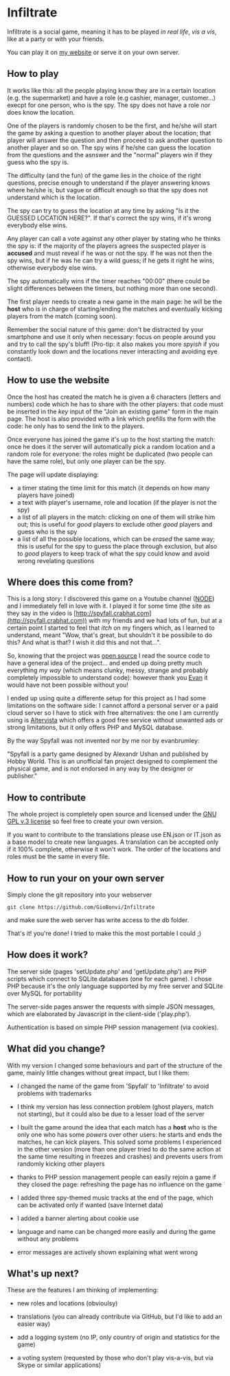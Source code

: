 # Infiltrate

Infiltrate is a social game, meaning it has to be played _in real life_, _vis a vis_, like at a party or with your friends.

You can play it on [my website](http://infiltrate.bonvi.atervista.org) or serve it on your own server.

## How to play

It works like this: all the people playing know they are in a certain location (e.g. the supermarket) and have a role (e.g cashier, manager, customer...) execpt for one person, who is the spy. The spy does not have a role nor does know the location.

One of the players is randomly chosen to be the first, and he/she will start the game by asking a question to another player about the location; that player will answer the question and then proceed to ask another question to another player and so on. The spy wins if he/she can guess the location from the questions and the asnswer and the "normal" players win if they guess who the spy is.

The difficulty (and the fun) of the game lies in the choice of the right questions, precise enough to understand if the player answering knows where he/she is, but vague or difficult enough so that the spy does not understand which is the location.

The spy can try to guess the location at any time by asking "Is it the GUESSED LOCATION HERE?". If that's correct the spy wins, if it's wrong everybody else wins.

Any player can call a vote against any other player by stating who he thinks the spy is: if the majority of the players agrees the suspected player is **accused** and must reveal if he was or not the spy. If he was not then the spy wins, but if he was he can try a wild guess; if he gets it right he wins, otherwise everybody else wins.

The spy automatically wins if the timer reaches "00:00" (there could be slight differences between the timers, but nothing more than one second).

The first player needs to create a new game in the main page: he will be the **host** who is in charge of starting/ending the matches and eventually kicking players from the match (coming soon).

Remember the social nature of this game: don't be distracted by your smartphone and use it only when necessary: focus on people around you and try to call the spy's bluff! (Pro-tip: it also makes you more _spyish_ if you constantly look down and the locations never interacting and avoiding eye contact).

## How to use the website

Once the host has created the match he is given a 6 characters (letters and numbers) code which he has to share with the other players: that code must be inserted in the _key_ input of the "Join an existing game" form in the main page. The host is also provided with a link which prefills the form with the code: he only has to send the link to the players.

Once everyone has joined the game it's up to the host starting the match: once he does it the server will automatically pick a random location and a random role for everyone: the roles might be duplicated (two people can have the same role), but only one player can be the spy.

The page will update displaying:
 - a timer stating the time limit for this match (it depends on how many players have joined)
 - a text with player's username, role and location (if the player is not the spy)
 - a list of all players in the match: clicking on one of them will strike him out; this is useful for _good_ players to exclude other _good_ players and guess who is the spy
 - a list of all the possible locations, which can be _erased_ the same way; this is useful for the spy to guess the place through exclusion, but also to _good_ players to keep track of what the spy could know and avoid wrong revelating questions
 
## Where does this come from?

This is a long story: I discovered this game on a Youtube channel ([NODE](https://www.youtube.com/watch?v=zDqlSq6NWSU)) and I immediately fell in love with it. I played it for some time (the site as they say in the video is [http://spyfall.crabhat.com](http://spyfall.crabhat.com)) with my friends and we had lots of fun, but at a certain point I started to feel that _itch_ on my fingers which, as I learned to understand, meant "Wow, that's great, but shouldn't it be possibile to do this? And what is that? I wish it did this and not that...".

So, knowing that the project was [open source](https://github.com/evanbrumley/spyfall) I read the source code to have a general idea of the project... and ended up doing pretty much everything _my way_ (which means clunky, messy, strange and probably completely impossible to understand code): however thank you [Evan](https://github.com/evanbrumley/) it would have not been possible without you!

I ended up using quite a differente setup for this project as I had some limitations on the software side: I cannot afford a personal server or a paid cloud server so I have to stick with free alternatives: the one I am currently using is [Altervista](http://altervista.org) which offers a good free service without unwanted ads or strong limitations, but it only offers PHP and MySQL database.

By the way Spyfall was not invented nor by me nor by evanbrumley:

"Spyfall is a party game designed by Alexandr Ushan and published by Hobby World. This is an unofficial fan project designed to complement the physical game, and is not endorsed in any way by the designer or publisher."

## How to contribute

The whole project is completely open source and licensed under the [GNU GPL v.3 license](https://github.com/GioBonvi/Infiltrate/blob/master/LICENSE) so feel free to create your own version.

If you want to contribute to the translations please use EN.json or IT.json as a base model to create new languages. A translation can be accepted only if it 100% complete, otherwise it won't work. The order of the locations and roles must be the same in every file.

## How to run your on your own server

Simply clone the git repository into your webserver
````
git clone https://github.com/GioBonvi/Infiltrate
````
and make sure the web server has write access to the db folder.

That's it! you're done! I tried to make this the most portable I could ;)

## How does it work?

The server side (pages 'setUpdate.php' and 'getUpdate.php') are PHP scripts which connect to SQLite databases (one for each game). I chose PHP because it's the only language supported by my free server and SQLite over MySQL for portability

The server-side pages answer the requests with simple JSON messages, which are elaborated by Javascript in the client-side ('play.php').

Authentication is based on simple PHP session management (via cookies).

## What did you change?

With my version I changed some behaviours and part of the structure of the game, mainly little changes without great impact, but I like them:

 - I changed the name of the game from 'Spyfall' to 'Infiltrate' to avoid problems with trademarks

 - I think my version has less connection problem (ghost players, match not starting), but it could also be due to a lesser load of the server
 
 - I built the game around the idea that each match has a **host** who is the only one who has some _powers_ over other users: he starts and ends the matches, he can kick players. This solved some problems I experienced in the other version (more than one player tried to do the same action at the same time resulting in freezes and crashes) and prevents users from randomly kicking other players
 
 - thanks to PHP session management people can easily rejoin a game if they closed the page: refreshing the page has no influence on the game

 - I added three spy-themed music tracks at the end of the page, which can be activated only if wanted (save Internet data)
 
 - I added a banner alerting about cookie use
 
 - language and name can be changed more easily and during the game without any problems
 
 - error messages are actively shown explaining what went wrong

## What's up next?

These are the features I am thinking of implementing:

 - new roles and locations (obvioulsy)
 
 - translations (you can already contribute via GitHub, but I'd like to add an easier way)

 - add a logging system (no IP, only country of origin and statistics for the game)

 - a voting system (requested by those who don't play vis-a-vis, but via Skype or similar applications)
